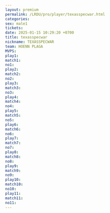 ```yaml
---
layout: premium
permalink: /LRDU/pro/player/texasspecwar.html
categories: 
sex: male1
tickets: 
date: 2025-01-15 10:29:20 +0700
title: texasspecwar
nickname: TEXASSPECWAR
team: HOENN PLAGA
MVPS: 
play1: 
match1: 
no1: 
play2: 
match2: 
no2: 
play3: 
match3: 
no3: 
play4: 
match4: 
no4: 
play5: 
match5: 
no5: 
play6: 
match6: 
no6: 
play7: 
match7: 
no7: 
play8: 
match8: 
no8: 
play9: 
match9: 
no9: 
play10: 
match10: 
no10: 
play11: 
match11: 
no11:
---
```

